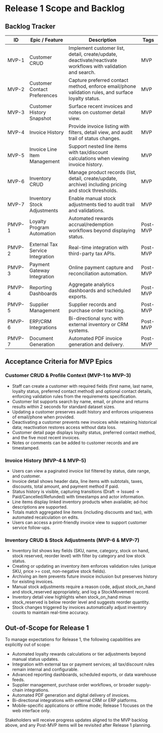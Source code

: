 # Release 1 Scope and Backlog

## Backlog Tracker

| ID | Epic / Feature | Description | Tags |
| --- | --- | --- | --- |
| MVP-1 | Customer CRUD | Implement customer list, detail, create/update, deactivate/reactivate workflows with validation and search. | MVP |
| MVP-2 | Customer Contact Preferences | Capture preferred contact method, enforce email/phone validation rules, and surface loyalty status. | MVP |
| MVP-3 | Customer History Snapshot | Surface recent invoices and notes on customer detail view. | MVP |
| MVP-4 | Invoice History | Provide invoice listing with filters, detail view, and audit trail of status changes. | MVP |
| MVP-5 | Invoice Line Item Management | Support nested line items with tax/discount calculations when viewing invoice history. | MVP |
| MVP-6 | Inventory CRUD | Manage product records (list, detail, create/update, archive) including pricing and stock thresholds. | MVP |
| MVP-7 | Inventory Stock Adjustments | Enable manual stock adjustments tied to audit trail and validations. | MVP |
| PMVP-1 | Loyalty Program Automation | Automated rewards accrual/redemption workflows beyond displaying status. | Post-MVP |
| PMVP-2 | External Tax Service Integration | Real-time integration with third-party tax APIs. | Post-MVP |
| PMVP-3 | Payment Gateway Integration | Online payment capture and reconciliation automation. | Post-MVP |
| PMVP-4 | Reporting Dashboards | Aggregate analytics dashboards and scheduled exports. | Post-MVP |
| PMVP-5 | Supplier Management | Supplier records and purchase order tracking. | Post-MVP |
| PMVP-6 | ERP/CRM Integrations | Bi-directional sync with external inventory or CRM systems. | Post-MVP |
| PMVP-7 | Document Generation | Automated PDF invoice generation and delivery. | Post-MVP |

## Acceptance Criteria for MVP Epics

### Customer CRUD & Profile Context (MVP-1 to MVP-3)
- Staff can create a customer with required fields (first name, last name, loyalty status, preferred contact method) and optional contact details, enforcing validation rules from the requirements specification.
- Customer list supports search by name, email, or phone and returns results within 2 seconds for standard dataset sizes.
- Updating a customer preserves audit history and enforces uniqueness of email/phone when provided.
- Deactivating a customer prevents new invoices while retaining historical data; reactivation restores access without data loss.
- Customer detail page displays loyalty status, preferred contact method, and the five most recent invoices.
- Notes or comments can be added to customer records and are timestamped.

### Invoice History (MVP-4 & MVP-5)
- Users can view a paginated invoice list filtered by status, date range, and customer.
- Invoice detail shows header data, line items with subtotals, taxes, discounts, total amount, and payment method if paid.
- Status history is visible, capturing transitions (Draft → Issued → Paid/Cancelled/Refunded) with timestamps and actor information.
- Line items display linked inventory products when available; ad-hoc descriptions are supported.
- Totals match aggregated line items (including discounts and tax), with automated recalculation on edits.
- Users can access a print-friendly invoice view to support customer service follow-ups.

### Inventory CRUD & Stock Adjustments (MVP-6 & MVP-7)
- Inventory list shows key fields (SKU, name, category, stock on hand, stock reserved, reorder level) with filter by category and low stock status.
- Creating or updating an inventory item enforces validation rules (unique SKU, price >= cost, non-negative stock fields).
- Archiving an item prevents future invoice inclusion but preserves history for existing invoices.
- Manual stock adjustments require a reason code, adjust stock_on_hand and stock_reserved appropriately, and log a StockMovement record.
- Inventory detail view highlights when stock_on_hand minus stock_reserved is below reorder level and suggests reorder quantity.
- Stock changes triggered by invoices automatically adjust inventory counts to maintain real-time accuracy.

## Out-of-Scope for Release 1

To manage expectations for Release 1, the following capabilities are explicitly out of scope:

- Automated loyalty rewards calculations or tier adjustments beyond manual status updates.
- Integration with external tax or payment services; all tax/discount rules remain internal and configurable.
- Advanced reporting dashboards, scheduled exports, or data warehouse feeds.
- Supplier management, purchase order workflows, or broader supply-chain integrations.
- Automated PDF generation and digital delivery of invoices.
- Bi-directional integrations with external CRM or ERP platforms.
- Mobile-specific applications or offline mode; Release 1 focuses on the web interface only.

Stakeholders will receive progress updates aligned to the MVP backlog above, and any Post-MVP items will be revisited after Release 1 planning.

